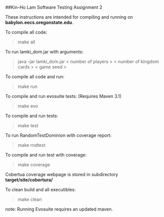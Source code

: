 ##Kin-Ho Lam Software Testing Assignment 2

These instructions are intended for compiling and running on **babylon.eecs.oregonstate.edu**. 

To compile all code:
>make all

To run lamki_dom.jar with arguments:
> java -jar lamki_dom.jar < number of players > < number of kingdom cards >  < game seed >

To compile all code and run:
>make run

To compile and run evosuite tests: (Requires Maven 3.1)
>make evo

To compile and run tests:
>make test

To run RandomTestDominion with coverage report:
>make rndtest

To compile and run test with coverage:
>make coverage

Cobertua coverage webpage is stored in subdirectory **target/site/cobertura/**

To clean build and all executibles:
>make clean

note: Running Evosuite requires an updated maven.
